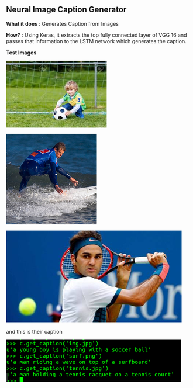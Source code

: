 ## Neural Image Caption Generator

**What it does** : Generates Caption from Images 


**How?** : Using Keras, it extracts the top fully connected layer of VGG 16 and passes that information to the LSTM network which generates the caption.

 **Test Images**
 
 ![image](img.jpg)
 
 ![image](surf.png)
 
 ![image](tennis.jpg)
 
 and this is their caption
 
![image](output.png)



